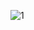 ![1](https://github.com/elderalonso/Checador-/assets/46239290/a281dea5-055d-455c-8498-699841a2acf3)
